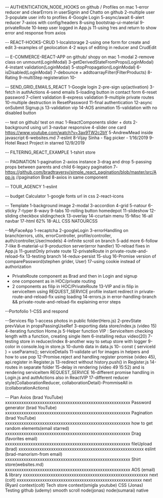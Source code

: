 -- AUTHENTICATION_NODE_HOOKS on github / Profiles on mac
1-error reducer and clearErrors in userSignin and Chatto on github
2-multiple user
3-populate user info to profiles
4-Google Login
5-async/await
6-alert reducer
7-axios with config/headers
8-using bootstrap-ui-material
9-privateRoute
10-keep user logged in App.js
11-using !res and return to show error and response from axios

-- REACT-HOOKS-CRUD
1-localstorage
2-using one form for create and edit
3-examples of geolocation
4-2 ways of editing in reducer and CrudEdit

-- E-COMMERCE-REACT-APP on github/ shopy on mac
1-modal
2-remove class on unmount(LoginModal)
3-getDerivedStateFromProps(LoginModal)
4-instant validation(LoginModal)
5-stopPropagation(LoginModal)
6-isDisabled(LoginModal)
7-debounce + addtoarrayFilter(FilterProducts)
8-Rating
9-multiStep registeration
10-

-- SEND_GRID_EMAILS_REACT
1-Google login
2-pre-sign up(activation)
3-fetch in authActions
4-send emails
5-loading button in contact form
6-reset password
7-client validation
8-express validation
9-multiple private routes
10-multiple destruction in ResetPassword
11-final authentication
12-async onSubmit Signup.js
13-validation vip
14-AOS animation
15-validation with no disabled button

-- test on github/ test on mac
1-ReactComponents slider + dots
2-background using url
3-navbar responsive
4-slider one card https://www.youtube.com/watch?v=3ax9TW2c2bY
5-AndrewMead inside javascript
6-websites.md
7-eslint
8-Vijay Sinha - flag picker - 1/16/2019
9-Hotel React Project in starred 12/9/2019

-- FILTERING_REACT_EXAMPLE
1-tshirt store

-- PAGINATION
1-pagination
2-axios instance
3-drag and drop
5-passing props between parents and child
6-legacy pagination
7-https://github.com/bradtraversy/simple_react_pagination/blob/master/src/App.js //pagination Brad
8-axios in same component

-- TOUR_AGENCY
1-eslint

-- budget Calculator
1-google fonts url in css
2-react-icons

-- Template
1-background image
2-modal
3-accordion
4-grid
5-natour
6-sticky
7-typer
8-wavy
9-tabs
10-rolling button homedepot
11-slideshow
12-sliding checkbox slidingcheck
13-overlay
14-ccurtain menu
15-Misc
16-all navbar
17-html 62%
18-ALL CSS NATOURCSS

--MyFaceApp
1-recaptcha
2-googleLogin
3-errorHandling on branch(errors, utils, errorController, profile/controller, auth/controller,User/models)
4-infinite scroll on branch
5-add more
6-follow
7-like
8-material-ui
9-production server(error handler)
10-reload fixes in App.js
11-guestOnly private route
12-privateRoute in private-route-and-reload-fix
13-testing branch
14-redux-persist
15-slug
16-Promise version of comparePassword(stephen grider, User)
17-using cookie instead of authorization

- PrivateRoute component as Brad and then <Redirect to='/'> in Login and signup
- one component as in HOC/private routing
- 2 components as filip in HOC/PrivateRoute
  13-VIP and in filip in serviceItem using REQUEST_SERVICE profile instant redirect in private-route-and-reload-fix using loading
  14-errors.js in error-handling-branch && private-route-and-reload-fix explaining error steps

--Portofolio
1-CSS and respond

--Services flip
1-access photos in public folder(Hero.js)
2-prevState prevValue in propsPassingUseRef
3-exporting data store/index.js (video 15)
4-iterating function Home.js
5-Helper function VIP : ServiceItem checking length with a function, creating single item
6-installing redux video(20)
7-testing store in reducer/index
8-another way to setup store with logger
9-color in console.log in store.js
10-dumb data in data.js
10- const { serviceId } = useParams(); serviceDetails
11-validate url for images in helpers and how to use pop
12-Promise.reject and handling register promise (video 45), api.register in Register.js
13-redirect without history.push() in Register.js
14-routes in separate folder
15-delay in rendering (video 49 15:52) and is rendering serviceItem REQUEST_SERVICE
16-different promise handling in Login.js and authActions also in ReactVIP
17-different reducer style(CollaborationReducer, collaborationDetail)-PrommiseAll in (collaborationActions)

-- Plan
Axios (brad YouTube) xxxxxxxxxxxxxxxxxxxxxxxxxxxxxxxxxxxxxxxxxxxxxxxxxxxxxx
Password generator (brad YouTube) xxxxxxxxxxxxxxxxxxxxxxxxxxxxxxxxxxxxxxxxxxxxxxxxxxxxxx
Pagination (brad YouTube) xxxxxxxxxxxxxxxxxxxxxxxxxxxxxxxxxxxxxxxxxxxxxxxxxxxxxx
how to get random elements(email starred) xxxxxxxxxxxxxxxxxxxxxxxxxxxxxxxxxxxxxxxxxxxxxxxxxxxxxx
Drag (favorites email) xxxxxxxxxxxxxxxxxxxxxxxxxxxxxxxxxxxxxxxxxxxxxxxxxxxxxx
fileUpload (brad) xxxxxxxxxxxxxxxxxxxxxxxxxxxxxxxxxxxxxxxxxxxxxxxxxxxxxx
eslint (brad-manorism-from email) xxxxxxxxxxxxxxxxxxxxxxxxxxxxxxxxxxxxxxxxxxxxxxxxxxxxxx
Shirt store(websites.md) xxxxxxxxxxxxxxxxxxxxxxxxxxxxxxxxxxxxxxxxxxxxxxxxxxxxxx
AOS (email) & library xxxxxxxxxxxxxxxxxxxxxxxxxxxxxxxxxxxxxxxxxxxxxxxxxxxxxx
next (colt) xxxxxxxxxxxxxxxxxxxxxxxxxxxxxxxxxxxxxxxxxxxxxxxxxxxxxx
next (Ryan)
context(colt)
Tech store context(smigla youtube)
CSS (Jonas)
Testing
github (udemy)
smooth scroll
node(jonas)
node(sumarai)
native
